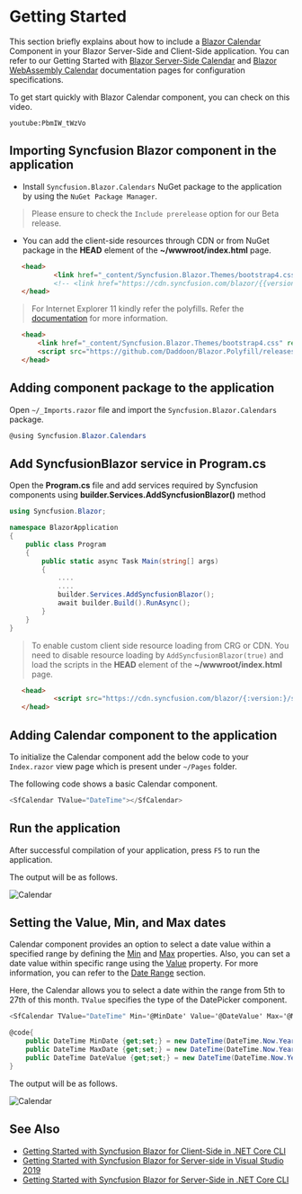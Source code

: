 # Getting Started

This section briefly explains about how to include a [Blazor Calendar](https://www.syncfusion.com/blazor-components/blazor-calendar) Component in your Blazor Server-Side and Client-Side application. You can refer to our Getting Started with [Blazor Server-Side Calendar](../getting-started/blazor-server-side-visual-studio-2019/) and [Blazor WebAssembly Calendar](../getting-started/blazor-webassembly-visual-studio-2019/) documentation pages for configuration specifications.

To get start quickly with Blazor Calendar component, you can check on this video.

`youtube:PbmIW_tWzVo`

## Importing Syncfusion Blazor component in the application

* Install `Syncfusion.Blazor.Calendars` NuGet package to the application by using the `NuGet Package Manager`.

> Please ensure to check the `Include prerelease` option for our Beta release.

* You can add the client-side resources through CDN or from NuGet package in the  **HEAD** element of the **~/wwwroot/index.html** page.

 ```html
    <head>
            <link href="_content/Syncfusion.Blazor.Themes/bootstrap4.css" rel="stylesheet" />
            <!-- <link href="https://cdn.syncfusion.com/blazor/{{version}}/styles/{{theme}}.css" rel="stylesheet" /> -->
    </head>
```

> For Internet Explorer 11 kindly refer the polyfills. Refer the [documentation](https://ej2.syncfusion.com/blazor/documentation/common/how-to/render-blazor-server-app-in-ie/) for more information.

 ```html
    <head>
        <link href="_content/Syncfusion.Blazor.Themes/bootstrap4.css" rel="stylesheet" />
        <script src="https://github.com/Daddoon/Blazor.Polyfill/releases/download/3.0.1/blazor.polyfill.min.js"></script>
    </head>
```

## Adding component package to the application

Open `~/_Imports.razor` file and import the `Syncfusion.Blazor.Calendars` package.

```csharp
@using Syncfusion.Blazor.Calendars
```

## Add SyncfusionBlazor service in Program.cs

Open the **Program.cs** file and add services required by Syncfusion components using  **builder.Services.AddSyncfusionBlazor()** method

```csharp
using Syncfusion.Blazor;

namespace BlazorApplication
{
    public class Program
    {
        public static async Task Main(string[] args)
        {
            ....
            ....
            builder.Services.AddSyncfusionBlazor();
            await builder.Build().RunAsync();
        }
    }
}
```

> To enable custom client side resource loading from CRG or CDN. You need to disable resource loading by `AddSyncfusionBlazor(true)` and load the scripts in the **HEAD** element of the **~/wwwroot/index.html** page.

 ```html
    <head>
            <script src="https://cdn.syncfusion.com/blazor/{:version:}/syncfusion-blazor.min.js"></script>
    </head>
```

## Adding Calendar component to the application

To initialize the Calendar component add the below code to your `Index.razor` view page which is present under `~/Pages` folder.

The following code shows a basic Calendar component.

```csharp
<SfCalendar TValue="DateTime"></SfCalendar>
```

## Run the application

After successful compilation of your application, press `F5` to run the application.

The output will be as follows.

![Calendar](./images/default.png)

## Setting the Value, Min, and Max dates

Calendar component provides an option to select a date value within a specified range by defining the [Min](https://help.syncfusion.com/cr/blazor/Syncfusion.Blazor.Calendars.SfCalendar-1.html) and [Max](https://help.syncfusion.com/cr/blazor/Syncfusion.Blazor.Calendars.SfCalendar-1.html) properties. Also, you can set a date value within specific range using the [Value](https://help.syncfusion.com/cr/blazor/Syncfusion.Blazor.Calendars.SfCalendar-1.html) property. For more information, you can refer to the [Date Range](./date-range) section.

Here, the Calendar allows you to select a date within the range from 5th to 27th of this month. `TValue` specifies the type of the DatePicker component.

```csharp
<SfCalendar TValue="DateTime" Min='@MinDate' Value='@DateValue' Max='@MaxDate'></SfCalendar>

@code{
    public DateTime MinDate {get;set;} = new DateTime(DateTime.Now.Year, DateTime.Now.Month, 05);
    public DateTime MaxDate {get;set;} = new DateTime(DateTime.Now.Year, DateTime.Now.Month, 27);
    public DateTime DateValue {get;set;} = new DateTime(DateTime.Now.Year, DateTime.Now.Month, 15);
}
```

The output will be as follows.

![Calendar](./images/min_max.png)

## See Also

* [Getting Started with Syncfusion Blazor for Client-Side in .NET Core CLI](../getting-started/blazor-webassembly-dotnet-cli/)
* [Getting Started with Syncfusion Blazor for Server-side in Visual Studio 2019](../getting-started/blazor-server-side-visual-studio-2019/)
* [Getting Started with Syncfusion Blazor for Server-Side in .NET Core CLI](../getting-started/blazor-server-side-dotnet-cli/)
